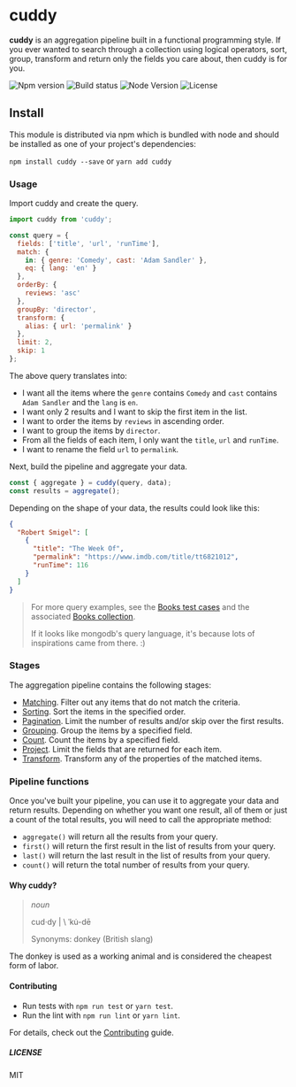 # cuddy

**cuddy** is an aggregation pipeline built in a functional programming style. If you ever wanted to search through a collection using logical operators, sort, group, transform and return only the fields you care about, then cuddy is for you.

![Npm version][npm-version-badge] ![Build status][build-status-badge] ![Node Version][node-version-badge] ![License][license-badge]

## Install

This module is distributed via npm which is bundled with node and should be installed as one of your project's dependencies:

`npm install cuddy --save` or `yarn add cuddy`

### Usage

Import cuddy and create the query.

```js
import cuddy from 'cuddy';

const query = {
  fields: ['title', 'url', 'runTime'],
  match: {
    in: { genre: 'Comedy', cast: 'Adam Sandler' },
    eq: { lang: 'en' }
  },
  orderBy: {
    reviews: 'asc'
  },
  groupBy: 'director',
  transform: {
    alias: { url: 'permalink' }
  },
  limit: 2,
  skip: 1
};
```

The above query translates into:

- I want all the items where the `genre` contains `Comedy` and `cast` contains `Adam Sandler` and the `lang` is `en`.
- I want only 2 results and I want to skip the first item in the list.
- I want to order the items by `reviews` in ascending order.
- I want to group the items by `director`.
- From all the fields of each item, I only want the `title`, `url` and `runTime`.
- I want to rename the field `url` to `permalink`.

Next, build the pipeline and aggregate your data.

```js
const { aggregate } = cuddy(query, data);
const results = aggregate();
```

Depending on the shape of your data, the results could look like this:

```json
{
  "Robert Smigel": [
    {
      "title": "The Week Of",
      "permalink": "https://www.imdb.com/title/tt6821012",
      "runTime": 116
    }
  ]
}
```

> For more query examples, see the [Books test cases](./src/__tests__/books.test.ts) and the associated [Books collection](./src/__mocks__/books.ts).
>
> If it looks like mongodb's query language, it's because lots of inspirations came from there. :)

### Stages

The aggregation pipeline contains the following stages:

- [Matching](./docs/match.md). Filter out any items that do not match the criteria.
- [Sorting](./docs/sort.md). Sort the items in  the specified order.
- [Pagination](./docs/pagination.md). Limit the number of results and/or skip over the first results.
- [Grouping](./docs/group.md). Group the items by a specified field.
- [Count](./docs/count.md). Count the items by a specified field.
- [Project](./docs/project.md). Limit the fields that are returned for each item.
- [Transform](./docs/transform.md). Transform any of the properties of the matched items.

### Pipeline functions

Once you've built your pipeline, you can use it to aggregate your data and return results. Depending on whether you want one result, all of them or just a count of the total results, you will need to call the appropriate method:

* `aggregate()` will return all the results from your query.
* `first()` will return the first result in the list of results from your query.
* `last()` will return the last result in the list of results from your query.
* `count()` will return the total number of results from your query.

#### Why cuddy?

> _noun_
>
> cud·​dy | \ ˈku̇-dē
>
> Synonyms: donkey (British slang)

The donkey is used as a working animal and is considered the cheapest form of labor.

#### Contributing

- Run tests with `npm run test` or `yarn test`.
- Run the lint with `npm run lint` or `yarn lint`.

For details, check out the [Contributing][contributing] guide.

##### LICENSE

MIT

[contributing]: ./Contributing.md
[license-badge]: https://img.shields.io/npm/l/cuddy.svg?style=flat-square
[node-version-badge]: https://img.shields.io/node/v/cuddy?style=flat-square
[npm-version-badge]: https://img.shields.io/npm/v/cuddy?style=flat-square
[build-status-badge]: https://img.shields.io/circleci/build/github/tricinel/cuddy?label=circleci&style=flat-square
